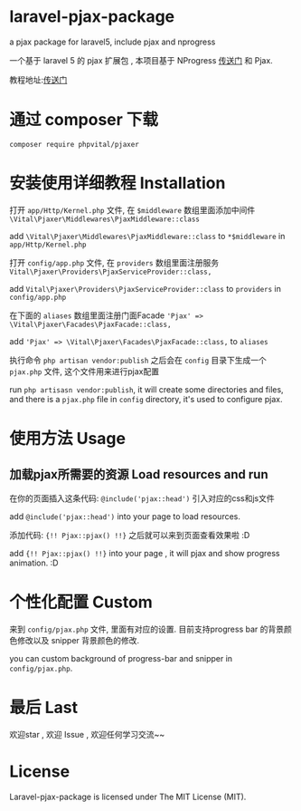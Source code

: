 # laravel-pjax-package
a pjax package for laravel5, include pjax and nprogress


一个基于 laravel 5 的 pjax 扩展包 , 本项目基于 NProgress [传送门](https://github.com/rstacruz/nprogress) 和 Pjax.

教程地址:[传送门](http://blog.sparki.cn/article/Laravel-Pjax-kuo-zhan-bao-shi-yong-jie-shao)
# 通过 composer 下载

`composer require phpvital/pjaxer`


# 安装使用详细教程 Installation


打开 `app/Http/Kernel.php` 文件, 在 `$middleware` 数组里面添加中间件 `\Vital\Pjaxer\Middlewares\PjaxMiddleware::class`


add `\Vital\Pjaxer\Middlewares\PjaxMiddleware::class` to  `*$middleware` in `app/Http/Kernel.php`


打开 `config/app.php` 文件, 在 `providers` 数组里面注册服务 `Vital\Pjaxer\Providers\PjaxServiceProvider::class,`


add `Vital\Pjaxer\Providers\PjaxServiceProvider::class` to `providers` in `config/app.php`


在下面的 `aliases` 数组里面注册门面Facade `'Pjax' => \Vital\Pjaxer\Facades\PjaxFacade::class,`


add `'Pjax' => \Vital\Pjaxer\Facades\PjaxFacade::class,` to `aliases`


执行命令 `php artisan vendor:publish` 之后会在 `config` 目录下生成一个 `pjax.php` 文件, 这个文件用来进行pjax配置


run `php artisasn vendor:publish`, it will create some directories and files, and there is a `pjax.php` file in `config` directory, it's used to configure pjax.


# 使用方法 Usage

## 加载pjax所需要的资源 Load resources and run

在你的页面插入这条代码: `@include('pjax::head')` 引入对应的css和js文件


add `@include('pjax::head')` into your page to load resources.


添加代码: `{!! Pjax::pjax() !!}` 之后就可以来到页面查看效果啦 :D

add `{!! Pjax::pjax() !!}` into your page , it will pjax and show progress animation. :D



# 个性化配置 Custom

来到 `config/pjax.php` 文件, 里面有对应的设置. 目前支持progress bar 的背景颜色修改以及 snipper 背景颜色的修改.

you can custom background of progress-bar and snipper in `config/pjax.php`.


# 最后 Last

欢迎star , 欢迎 Issue , 欢迎任何学习交流~~

# License

Laravel-pjax-package is licensed under The MIT License (MIT).
